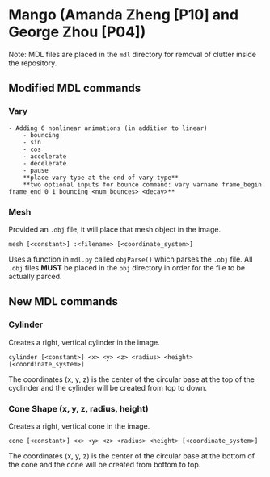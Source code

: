 # Mango (Amanda Zheng [P10] and George Zhou [P04])
Note: MDL files are placed in the `mdl` directory for removal of clutter inside the repository.
## Modified MDL commands
### Vary
    - Adding 6 nonlinear animations (in addition to linear)
        - bouncing
        - sin
        - cos
        - accelerate
        - decelerate
        - pause
        **place vary type at the end of vary type**
        **two optional inputs for bounce command: vary varname frame_begin frame_end 0 1 bouncing <num_bounces> <decay>**
### Mesh
Provided an `.obj` file, it will place that mesh object in the image.
```
mesh [<constant>] :<filename> [<coordinate_system>]
```
Uses a function in `mdl.py` called `objParse()` which parses the `.obj` file. All `.obj` files **MUST** be placed in the `obj` directory in order for the file to be actually parced.

## New MDL commands
### Cylinder
Creates a right, vertical cylinder in the image.
```
cylinder [<constant>] <x> <y> <z> <radius> <height> [<coordinate_system>]
```
The coordinates (x, y, z) is the center of the circular base at the top of the cyclinder and the cylinder will be created from top to down.
### Cone Shape (x, y, z, radius, height)
Creates a right, vertical cone in the image.
```
cone [<constant>] <x> <y> <z> <radius> <height> [<coordinate_system>]
```
The coordinates (x, y, z) is the center of the circular base at the bottom of the cone and the cone will be created from bottom to top.
